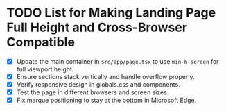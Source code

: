 # TODO List for Making Landing Page Full Height and Cross-Browser Compatible

- [x] Update the main container in `src/app/page.tsx` to use `min-h-screen` for full viewport height.
- [x] Ensure sections stack vertically and handle overflow properly.
- [x] Verify responsive design in globals.css and components.
- [x] Test the page in different browsers and screen sizes.
- [x] Fix marque positioning to stay at the bottom in Microsoft Edge.
